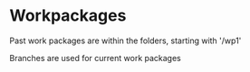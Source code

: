 # Workpackages

Past work packages are within the folders, starting with '/wp1'

Branches are used for current work packages

